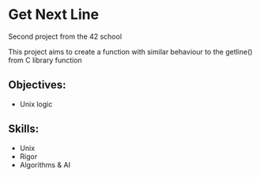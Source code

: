 # Get Next Line

Second project from the 42 school

This project aims to create a function with similar behaviour to the getline() from C library function

## Objectives:
- Unix logic

## Skills:
- Unix
- Rigor
- Algorithms & AI

